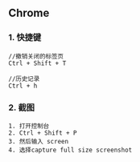 ## Chrome

### 1. 快捷键

```
//撤销关闭的标签页
Ctrl + Shift + T

//历史记录
Ctrl + h
```

### 2. 截图

```
1. 打开控制台
2. Ctrl + Shift + P 
3. 然后输入 screen 
4. 选择capture full size screenshot
```

